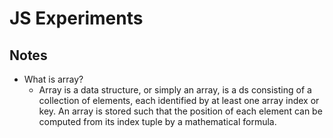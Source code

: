 # JS Experiments

## Notes

- What is array?
  - Array is a data structure, or simply an array, is a ds consisting of a collection of elements, each identified by at least one array index or key. An array is stored such that the position of each element can be computed from its index tuple by a mathematical formula.
